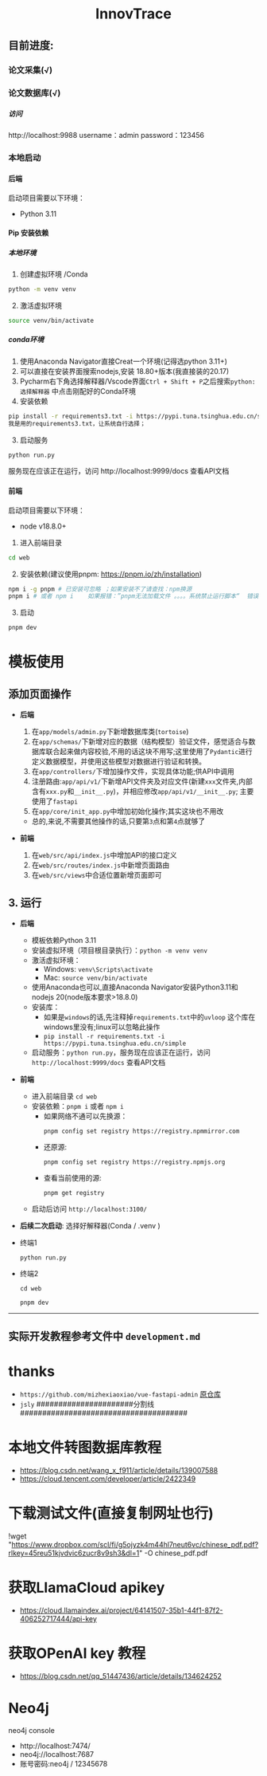<h1 align="center">InnovTrace</h1>

## 目前进度: 
 ### 论文采集(√)
 ### 论文数据库(√)
##### 访问

http://localhost:9988
username：admin
password：123456

### 本地启动
#### 后端
启动项目需要以下环境：
- Python 3.11

#### Pip 安装依赖
##### 本地环境
  1. 创建虚拟环境 /Conda
  ```sh
  python -m venv venv
  ```
  2. 激活虚拟环境
  ```sh
  source venv/bin/activate
  ```
##### conda环境
  1. 使用Anaconda Navigator直接Creat一个环境(记得选python 3.11+)
  2. 可以直接在安装界面搜索nodejs,安装 18.80+版本(我直接装的20.17)
  3. Pycharm右下角选择解释器/Vscode界面`Ctrl + Shift + P`之后搜索`python:选择解释器` 中点击刚配好的Conda环境
3. 安装依赖
```sh
pip install -r requirements3.txt -i https://pypi.tuna.tsinghua.edu.cn/simple
我是用的requirements3.txt，让系统自行选择；
```
3. 启动服务
```sh
python run.py
```

服务现在应该正在运行，访问 http://localhost:9999/docs 查看API文档

#### 前端
启动项目需要以下环境：
- node v18.8.0+

1. 进入前端目录
```sh
cd web
```

2. 安装依赖(建议使用pnpm: https://pnpm.io/zh/installation)
```sh
npm i -g pnpm # 已安装可忽略 ；如果安装不了请查找：npm换源
pnpm i # 或者 npm i    如果报错：”pnpm无法加载文件 。。。。系统禁止运行脚本“  错误，那么可以在windows电脑上打开PowerShell（管理员），输入“set-ExecutionPolicy RemoteSigned”后回车，再输入“Y”即可；
```


3. 启动
```sh
pnpm dev
```
# 模板使用

## 添加页面操作
- **后端**
  1. 在`app/models/admin.py`下新增数据库类(`tortoise`)
  2. 在`app/schemas/`下新增对应的数据（结构模型）验证文件，感觉适合与数据库联合起来做内容校验,不用的话这块不用写;这里使用了`Pydantic`进行定义数据模型，并使用这些模型对数据进行验证和转换。
  3. 在`app/controllers/`下增加操作文件，实现具体功能;供API中调用
  4. 注册路由:`app/api/v1/`下新增API文件夹及对应文件(新建`xxx`文件夹,内部含有`xxx.py`和`__init__.py`)，并相应修改`app/api/v1/__init__.py`; 主要使用了`fastapi`
  5. 在`app/core/init_app.py`中增加初始化操作;其实这块也不用改
  - 总的,来说,不需要其他操作的话,只要第`3`点和第`4`点就够了

- **前端**
  1. 在`web/src/api/index.js`中增加API的接口定义
  2. 在`web/src/routes/index.js`中新增页面路由
  3. 在`web/src/views`中合适位置新增页面即可

## 3. 运行
- **后端**
  - 模板依赖Python 3.11
  - 安装虚拟环境（项目根目录执行）：`python -m venv venv`
  - 激活虚拟环境：
    - Windows: `venv\Scripts\activate`
    - Mac: `source venv/bin/activate`
  - 使用Anaconda也可以,直接Anaconda Navigator安装Python3.11和nodejs 20(node版本要求>18.8.0)
  - 安装库：
    - 如果是`windows`的话,先注释掉`requirements.txt`中的`uvloop`  这个库在windows里没有;linux可以忽略此操作
    - `pip install -r requirements.txt -i https://pypi.tuna.tsinghua.edu.cn/simple`
  - 启动服务：`python run.py`，服务现在应该正在运行，访问`http://localhost:9999/docs` 查看API文档

- **前端**
  - 进入前端目录 `cd web`
  - 安装依赖：`pnpm i` 或者 `npm i`
    - 如果网络不通可以先换源：
      ```
      pnpm config set registry https://registry.npmmirror.com
      ```
    - 还原源:
      ```
      pnpm config set registry https://registry.npmjs.org
      ```
    - 查看当前使用的源:
      ```
      pnpm get registry
      ```
  - 启动后访问 `http://localhost:3100/` 

- **后续二次启动**:
选择好解释器(Conda / .venv )
- 终端1
  ```
  python run.py
  ```
- 终端2
  ```
  cd web
  ```
  ```
  pnpm dev
  ```

---

## 实际开发教程参考文件中 `development.md`



# thanks
- `https://github.com/mizhexiaoxiao/vue-fastapi-admin` [原仓库](https://github.com/mizhexiaoxiao/vue-fastapi-admin)
- `jsly`
######################分割线######################################
# 本地文件转图数据库教程

- https://blog.csdn.net/wang_x_f911/article/details/139007588
- https://cloud.tencent.com/developer/article/2422349
# 下载测试文件(直接复制网址也行)
!wget "https://www.dropbox.com/scl/fi/g5ojyzk4m44hl7neut6vc/chinese_pdf.pdf?rlkey=45reu51kjvdvic6zucr8v9sh3&dl=1" -O chinese_pdf.pdf
# 获取LlamaCloud apikey
- https://cloud.llamaindex.ai/project/64141507-35b1-44f1-87f2-406252717444/api-key
# 获取OPenAI key 教程
- https://blog.csdn.net/qq_51447436/article/details/134624252


# Neo4j
neo4j console
- http://localhost:7474/
- neo4j://localhost:7687
- 账号密码:neo4j   /  12345678